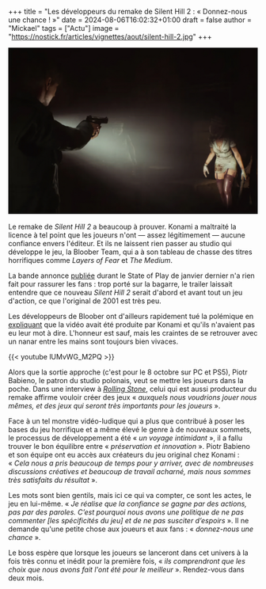 +++
title = "Les développeurs du remake de Silent Hill 2 : « Donnez-nous une chance ! »"
date = 2024-08-06T16:02:32+01:00
draft = false
author = "Mickael"
tags = ["Actu"]
image = "https://nostick.fr/articles/vignettes/aout/silent-hill-2.jpg"
+++

![Silent Hill 2](silent-hill-2.jpg "Qu'est-ce qui se cache dans le noir ?")

Le remake de *Silent Hill 2* a beaucoup à prouver. Konami a maltraité la licence à tel point que les joueurs n'ont — assez légitimement — aucune confiance envers l'éditeur. Et ils ne laissent rien passer au studio qui développe le jeu, la Bloober Team, qui a à son tableau de chasse des titres horrifiques comme *Layers of Fear* et *The Medium*.

La bande annonce [publiée](https://www.youtube.com/watch?v=ayKICAIUHkA) durant le State of Play de janvier dernier n'a rien fait pour rassurer les fans : trop porté sur la bagarre, le trailer laissait entendre que ce nouveau *Silent Hill 2* serait d'abord et avant tout un jeu d'action, ce que l'original de 2001 est très peu. 

Les développeurs de Bloober ont d'ailleurs rapidement tué la polémique en [expliquant](https://www.eurogamer.net/even-bloober-team-wasnt-a-fan-of-silent-hill-2-remakes-combat-focused-trailer) que la vidéo avait été produite par Konami et qu'ils n'avaient pas eu leur mot à dire. L'honneur est sauf, mais les craintes de se retrouver avec un nanar entre les mains sont toujours bien vivaces.

{{< youtube lUMvWG_M2PQ >}} 

Alors que la sortie approche (c'est pour le 8 octobre sur PC et PS5), Piotr Babieno, le patron du studio polonais, veut se mettre les joueurs dans la poche. Dans une interview à *[Rolling Stone](https://www.rollingstone.com/culture/rs-gaming/bloober-teams-piotr-babieno-talks-silent-hill-2-criticisms-1235061338/)*, celui qui est aussi producteur du remake affirme vouloir créer des jeux « *auxquels nous voudrions jouer nous mêmes, et des jeux qui seront très importants pour les joueurs* ».

Face à un tel monstre vidéo-ludique qui a plus que contribué à poser les bases du jeu horrifique et a même élevé le genre à de nouveaux sommets, le processus de développement a été « *un voyage intimidant* », il a fallu trouver le bon équilibre entre « *préservation et innovation* ». Piotr Babieno et son équipe ont eu accès aux créateurs du jeu original chez Konami : « *Cela nous a pris beaucoup de temps pour y arriver, avec de nombreuses discussions créatives et beaucoup de travail acharné, mais nous sommes très satisfaits du résultat* ».

Les mots sont bien gentils, mais ici ce qui va compter, ce sont les actes, le jeu en lui-même. « *Je réalise que la confiance se gagne par des actions, pas par des paroles. C’est pourquoi nous avons une politique de ne pas commenter [les spécificités du jeu] et de ne pas susciter d’espoirs* ». Il ne demande qu'une petite chose aux joueurs et aux fans : « *donnez-nous une chance* ».

Le boss espère que lorsque les joueurs se lanceront dans cet univers à la fois très connu et inédit pour la première fois, « *ils comprendront que les choix que nous avons fait l'ont été pour le meilleur* ». Rendez-vous dans deux mois.